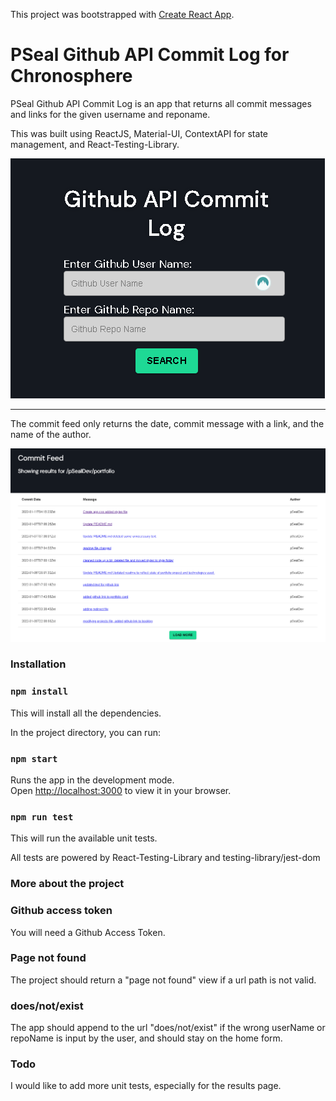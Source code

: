 This project was bootstrapped with [Create React App](https://github.com/facebook/create-react-app).

# PSeal Github API Commit Log for Chronosphere

PSeal Github API Commit Log is an app that returns all commit messages and links for the given username and reponame. 

This was built using ReactJS, Material-UI, ContextAPI for state management, and React-Testing-Library. 

![image info](./src/images/chrono_form_img.png)
_____________________________________________________________________________________________________________________

The commit feed only returns the date, commit message with a link, and the name of the author. 

![image info](./src/images/chrono_form_img_2.png)

### Installation

### `npm install`
This will install all the dependencies.


In the project directory, you can run:

### `npm start`

Runs the app in the development mode.\
Open [http://localhost:3000](http://localhost:3000) to view it in your browser.

### `npm run test`

This will run the available unit tests. 

All tests are powered by React-Testing-Library and testing-library/jest-dom

### More about the project

### Github access token

You will need a Github Access Token.

### Page not found

The project should return a "page not found" view if a url path is not valid. 

### does/not/exist

The app should append to the url "does/not/exist" if the wrong userName or repoName is input by the user, and should stay on the home form.

### Todo

I would like to add more unit tests, especially for the results page.






